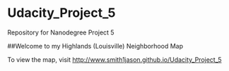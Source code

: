 # Udacity_Project_5
Repository for Nanodegree Project 5


##Welcome to my Highlands (Louisville) Neighborhood Map

To view the map, visit http://www.smith1jason.github.io/Udacity_Project_5
